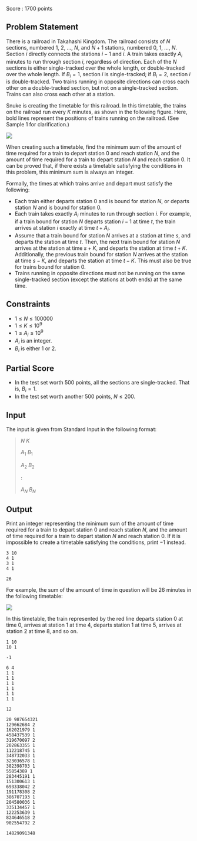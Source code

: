 Score : $1700$ points

## Problem Statement

There is a railroad in Takahashi Kingdom.
The railroad consists of $N$ sections, numbered $1$, $2$, ..., $N$, and $N+1$ stations, numbered $0$, $1$, ..., $N$. Section $i$ directly connects the stations $i-1$ and $i$.
A train takes exactly $A_i$ minutes to run through section $i$, regardless of direction.
Each of the $N$ sections is either single-tracked over the whole length, or double-tracked over the whole length.
If $B_i = 1$, section $i$ is single-tracked; if $B_i = 2$, section $i$ is double-tracked.
Two trains running in opposite directions can cross each other on a double-tracked section, but not on a single-tracked section.
Trains can also cross each other at a station.

Snuke is creating the timetable for this railroad. In this timetable, the trains on the railroad run every $K$ minutes, as shown in the following figure. Here, bold lines represent the positions of trains running on the railroad. (See Sample 1 for clarification.)

![](https://atcoder.jp/img/agc011/a5c221ce77ab6ee8aee48e75a4e5c969.png)

When creating such a timetable, find the minimum sum of the amount of time required for a train to depart station $0$ and reach station $N$, and the amount of time required for a train to depart station $N$ and reach station $0$.
It can be proved that, if there exists a timetable satisfying the conditions in this problem, this minimum sum is always an integer.

Formally, the times at which trains arrive and depart must satisfy the following:

- Each train either departs station $0$ and is bound for station $N$, or departs station $N$ and is bound for station $0$.
- Each train takes exactly $A_i$ minutes to run through section $i$. For example, if a train bound for station $N$ departs station $i-1$ at time $t$, the train arrives at station $i$ exactly at time $t+A_i$.
- Assume that a train bound for station $N$ arrives at a station at time $s$, and departs the station at time $t$. Then, the next train bound for station $N$ arrives at the station at time $s+K$, and departs the station at time $t+K$. Additionally, the previous train bound for station $N$ arrives at the station at time $s-K$, and departs the station at time $t-K$. This must also be true for trains bound for station $0$.
- Trains running in opposite directions must not be running on the same single-tracked section (except the stations at both ends) at the same time.

## Constraints

- $1 \leq N \leq 100000$
- $1 \leq K \leq 10^9$
- $1 \leq A_i \leq 10^9$
- $A_i$ is an integer.
- $B_i$ is either $1$ or $2$.

## Partial Score

- In the test set worth $500$ points, all the sections are single-tracked. That is, $B_i = 1$.
- In the test set worth another $500$ points, $N \leq 200$.

## Input

The input is given from Standard Input in the following format:

> $N$ $K$
> 
> $A_1$ $B_1$
> 
> $A_2$ $B_2$
> 
> :
> 
> $A_N$ $B_N$

## Output

Print an integer representing the minimum sum of the amount of time required for a train to depart station $0$ and reach station $N$, and the amount of time required for a train to depart station $N$ and reach station $0$.
If it is impossible to create a timetable satisfying the conditions, print $-1$ instead.

```input1
3 10
4 1
3 1
4 1
```

```output1
26
```

For example, the sum of the amount of time in question will be $26$ minutes in the following timetable:

![](https://atcoder.jp/img/agc011/a5c221ce77ab6ee8aee48e75a4e5c969.png)

In this timetable, the train represented by the red line departs station $0$ at time $0$, arrives at station $1$ at time $4$, departs station $1$ at time $5$, arrives at station $2$ at time $8$, and so on.

```input2
1 10
10 1
```

```output2
-1
```

```input3
6 4
1 1
1 1
1 1
1 1
1 1
1 1
```

```output3
12
```

```input4
20 987654321
129662684 2
162021979 1
458437539 1
319670097 2
202863355 1
112218745 1
348732033 1
323036578 1
382398703 1
55854389 1
283445191 1
151300613 1
693338042 2
191178308 2
386707193 1
204580036 1
335134457 1
122253639 1
824646518 2
902554792 2
```

```output4
14829091348
```